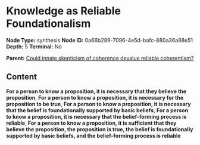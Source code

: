 # Knowledge as Reliable Foundationalism

**Node Type:** synthesis
**Node ID:** 0a66b289-7096-4e5d-bafc-880a36a88e51
**Depth:** 5
**Terminal:** No

**Parent:** [Could innate skepticism of coherence devalue reliable coherentism?](could-innate-skepticism-of-coherence-devalue-reliable-coherentism-antithesis-1fc6aeb5-4312-4156-b313-d49e2206d1dd.md)

## Content

**For a person to know a proposition, it is necessary that they believe the proposition**, **For a person to know a proposition, it is necessary for the proposition to be true**, **For a person to know a proposition, it is necessary that the belief is foundationally supported by basic beliefs**, **For a person to know a proposition, it is necessary that the belief-forming process is reliable**, **For a person to know a proposition, it is sufficient that they believe the proposition, the proposition is true, the belief is foundationally supported by basic beliefs, and the belief-forming process is reliable**
